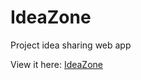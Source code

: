 # IdeaZone
Project idea sharing web app

View it here: [IdeaZone](https://ideazone-157322.firebaseapp.com/#/)
